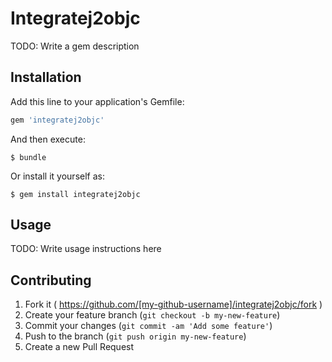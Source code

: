 # Integratej2objc

TODO: Write a gem description

## Installation

Add this line to your application's Gemfile:

```ruby
gem 'integratej2objc'
```

And then execute:

    $ bundle

Or install it yourself as:

    $ gem install integratej2objc

## Usage

TODO: Write usage instructions here

## Contributing

1. Fork it ( https://github.com/[my-github-username]/integratej2objc/fork )
2. Create your feature branch (`git checkout -b my-new-feature`)
3. Commit your changes (`git commit -am 'Add some feature'`)
4. Push to the branch (`git push origin my-new-feature`)
5. Create a new Pull Request
